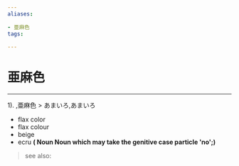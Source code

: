 ```yaml
---
aliases:
    
- 亜麻色
tags:
    
---
```


# 亜麻色
---
1).
,亜麻色 > あまいろ,あまいろ

- flax color
- flax colour
- beige
- ecru
**( Noun Noun which may take the genitive case particle 'no';)**
> see also: 
            